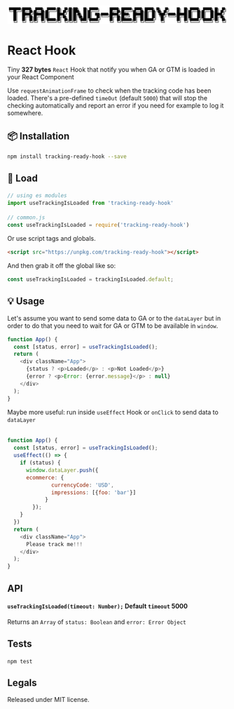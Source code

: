 <p align="center">
  <img src="./trh.png" width="597" alt="Is Tracking ready hook">
</p>

# React Hook

Tiny **327 bytes** `React` Hook that notify you when GA or GTM is loaded in your React Component

Use `requestAnimationFrame` to check when the tracking code has been loaded. There's a pre-defined `timeOut` (default `5000`) that will stop the checking automatically and report an error if you need for example to log it somewhere.

## :package: Installation

```bash
npm install tracking-ready-hook --save
```

## :rocket: Load
```js
// using es modules
import useTrackingIsLoaded from 'tracking-ready-hook'

// common.js
const useTrackingIsLoaded = require('tracking-ready-hook')

```

Or use script tags and globals.

```html
<script src="https://unpkg.com/tracking-ready-hook"></script>
```

And then grab it off the global like so:

```js
const useTrackingIsLoaded = trackingIsLoaded.default;
```

## :bulb: Usage

Let's assume you want to send some data to GA or to the `dataLayer` but in order to do that you need to wait for GA or GTM to be available in `window`.

```javascript
function App() {
  const [status, error] = useTrackingIsLoaded();
  return (
    <div className="App">
      {status ? <p>Loaded</p> : <p>Not Loaded</p>}
      {error ? <p>Error: {error.message}</p> : null}
    </div>
  );
}
```

Maybe more useful: run inside `useEffect` Hook or `onClick` to send data to `dataLayer`

```javascript

function App() {
  const [status, error] = useTrackingIsLoaded();
  useEffect(() => {
    if (status) {
      window.dataLayer.push({
      ecommerce: {
			  currencyCode: 'USD',
			  impressions: [{foo: 'bar'}]
			}
		});
    }
  })
  return (
    <div className="App">
      Please track me!!!
    </div>
  );
}

```

## API

#### `useTrackingIsLoaded(timeout: Number);` Default `timeout` 5000

Returns an `Array` of `status: Boolean` and `error: Error Object`

## Tests

`npm test`

## Legals

Released under MIT license.